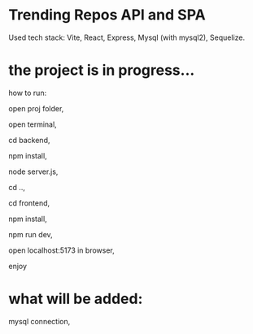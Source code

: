 # Trending Repos API and SPA

Used tech stack: Vite, React, Express, Mysql (with mysql2), Sequelize.

# the project is in progress...

how to run: 

open proj folder,

open terminal,

cd backend, 

npm install, 

node server.js, 

cd .., 

cd frontend, 

npm install, 

npm run dev, 

open localhost:5173 in browser,

enjoy

# what will be added:

mysql connection, 